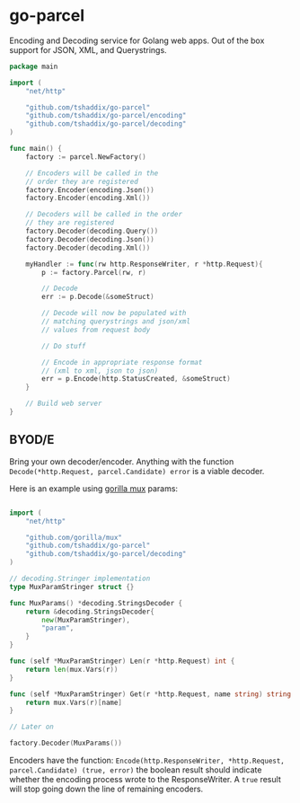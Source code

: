 go-parcel
=========

Encoding and Decoding service for Golang web apps. Out of the box support for JSON, XML, and Querystrings.

```go
package main

import (
	"net/http"

	"github.com/tshaddix/go-parcel"
	"github.com/tshaddix/go-parcel/encoding"
	"github.com/tshaddix/go-parcel/decoding"
)

func main() {
	factory := parcel.NewFactory()

	// Encoders will be called in the
	// order they are registered
	factory.Encoder(encoding.Json())
	factory.Encoder(encoding.Xml())

	// Decoders will be called in the order
	// they are registered
	factory.Decoder(decoding.Query())
	factory.Decoder(decoding.Json())
	factory.Decoder(decoding.Xml())

	myHandler := func(rw http.ResponseWriter, r *http.Request){
		p := factory.Parcel(rw, r)

		// Decode
		err := p.Decode(&someStruct)

		// Decode will now be populated with
		// matching querystrings and json/xml
		// values from request body

		// Do stuff

		// Encode in appropriate response format
		// (xml to xml, json to json)
		err = p.Encode(http.StatusCreated, &someStruct)
	}

	// Build web server
}
```

## BYOD/E

Bring your own decoder/encoder. Anything with the function `Decode(*http.Request, parcel.Candidate) error` is a viable decoder.

Here is an example using [gorilla mux](https://github.com/gorilla/mux) params:

```go

import (
	"net/http"

	"github.com/gorilla/mux"
	"github.com/tshaddix/go-parcel"
	"github.com/tshaddix/go-parcel/decoding"
)

// decoding.Stringer implementation
type MuxParamStringer struct {}

func MuxParams() *decoding.StringsDecoder {
	return &decoding.StringsDecoder{
		new(MuxParamStringer),
		"param",
	}
}

func (self *MuxParamStringer) Len(r *http.Request) int {
	return len(mux.Vars(r))
}

func (self *MuxParamStringer) Get(r *http.Request, name string) string {
	return mux.Vars(r)[name]
}

// Later on

factory.Decoder(MuxParams())

```

Encoders have the function: `Encode(http.ResponseWriter, *http.Request, parcel.Candidate) (true, error)` the boolean result should indicate whether the encoding process wrote to the ResponseWriter. A `true` result will stop going down the line of remaining encoders.